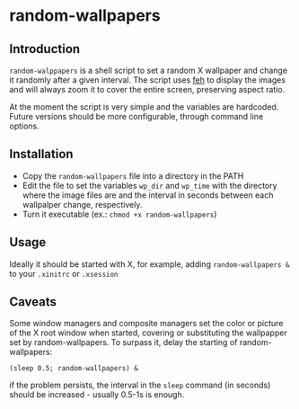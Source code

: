 # random-wallpapers

## Introduction
`random-walppapers` is a shell script to set a random X wallpaper and change it randomly after a given interval. The script uses [feh](https://feh.finalrewind.org/) to display the images and will always zoom it to cover the entire screen, preserving aspect ratio.

At the moment the script is very simple and the variables are hardcoded. Future versions should be more configurable, through command line options.

## Installation
- Copy the `random-wallpapers` file into a directory in the PATH
- Edit the file to set the variables `wp_dir` and `wp_time` with the directory where the image files are and the interval in seconds between each wallpalper change, respectively.
- Turn it executable (ex.: `chmod +x random-wallpapers`)

## Usage
Ideally it should be started with X, for example, adding `random-wallpapers &` to your `.xinitrc` or `.xsession`

## Caveats
Some window managers and composite managers set the color or picture of the X root window when started, covering or substituting the wallpapper set by random-wallpapers. To surpass it, delay the starting of random-wallpapers:
```
(sleep 0.5; random-wallpapers) &
```

if the problem persists, the interval in the `sleep` command (in seconds) should be increased - usually 0.5-1s is enough.
